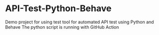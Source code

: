 # API-Test-Python-Behave
Demo project for using test tool for automated API test using Python and Behave
The python script is running with GitHub Action
